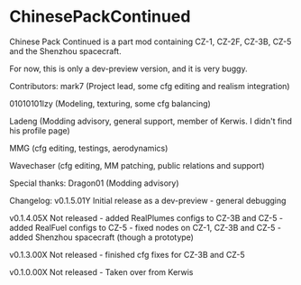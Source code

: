 # ChinesePackContinued
Chinese Pack Continued is a part mod containing CZ-1, CZ-2F, CZ-3B, CZ-5 and the Shenzhou spacecraft.

For now, this is only a dev-preview version, and it is very buggy.

Contributors:
mark7 (Project lead, some cfg editing and realism integration)

01010101lzy (Modeling, texturing, some cfg balancing)

Ladeng (Modding advisory, general support, member of Kerwis. I didn't find his profile page)

MMG (cfg editing, testings, aerodynamics)

Wavechaser (cfg editing, MM patching, public relations and support)



Special thanks:
Dragon01 (Modding advisory)



Changelog:
  v0.1.5.01Y
  Initial release as a dev-preview
      - general debugging

  v0.1.4.05X
  Not released
      - added RealPlumes configs to CZ-3B and CZ-5
      - added RealFuel configs to CZ-5
      - fixed nodes on CZ-1, CZ-3B and CZ-5
      - added Shenzhou spacecraft (though a prototype)

  v0.1.3.00X
  Not released 
      - finished cfg fixes for CZ-3B and CZ-5

  v0.1.0.00X
  Not released
      - Taken over from Kerwis
